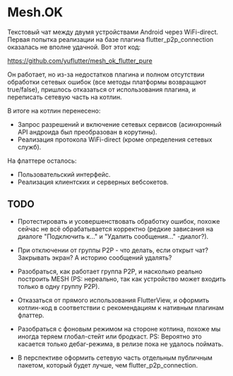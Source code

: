 # Mesh.OK

Текстовый чат между двумя устройствами Android через WiFi-direct. Первая попытка реализации на базе плагина flutter_p2p_connection оказалась не вполне удачной. Вот этот код:

https://github.com/yuflutter/mesh_ok_flutter_pure

Он работает, но из-за недостатков плагина и полном отсутcтвии обработки сетевых ошибок (все методы платформы возвращают true/false), пришлось отказаться от использования плагина, и переписать сетевую часть на котлин.

В итоге на котлин перенесено:
- Запрос разрешений и включение сетевых сервисов (асинхронный API андроида был преобразован в корутины).
- Реализация протокола WiFi-direct (кроме определения сетевых служб).

На флаттере осталось:
- Пользовательский интерфейс.
- Реализация клиентских и серверных вебсокетов.

## TODO

- Протестировать и усовершенствовать обработку ошибок, похоже сейчас не всё обрабатывается корректно (редкие зависания на диалоге "Подключить к..." и "Удалить сообщения..." -диалог?).

- При отключении от группы P2P - что делать, если открыт чат? Закрывать экран? А историю сообщений удалять?

- Разобраться, как работает группа P2P, и насколько реально построить MESH (PS: нереально, так как устройство может входить только в одну группу P2P).

- Отказаться от прямого использования FlutterView, и оформить котлин-код в соответствии с рекомендациям к нативным плагинам флаттер.

- Разобраться с фоновым режимом на стороне котлина, похоже мы иногда теряем глобал-стейт или бродкаст. PS: Вероятно это касается только дебаг-режима, в релизе пока не удалось поймать.

- В перспективе оформить сетевую часть отдельным публичным пакетом, который будет лучше, чем flutter_p2p_connection.
